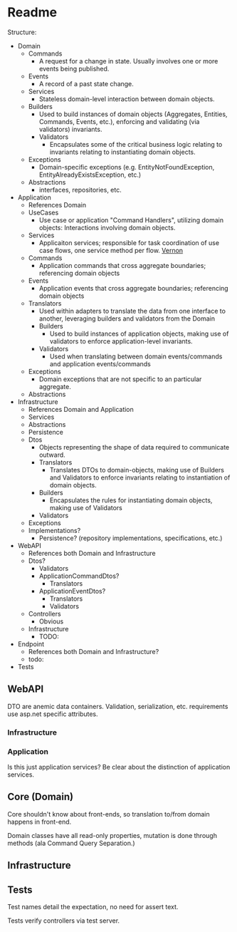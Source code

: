 # Readme

<!--
Tenets:

- Messages are DTOs [Dahan]
- MVC models are messages [Ritchie]
- DTOs require adaptation to to domain objects (aggregates, entities, value objects). [Ritchie]
- "Application service are responsible for task coordination of use case flows, one service method per flow". [Vernon]
- [An application service is a command handler for a specific aggregate. One aggregate has one application service whose purpose is to orchestrate how commands will be fulfilled.](https://github.com/Elders/Cronus/blob/master/docs/cronus-framework/domain-modeling/handlers/application-services.md#:~:text=an%20application%20service%20is%20a%20command%20handler%20for%20a%20specific%20aggregate.%20one%20aggregate%20has%20one%20application%20service%20whose%20purpose%20is%20to%20orchestrate%20how%20commands%20will%20be%20fulfilled)
- "Command Handler (semantically an Application Service)" [Vernon]
- Application Services are command handlers that handle a use case. --> <!--"Application Services are command handlers ... [that handle a use case]"-->
<!--
  - A application service has a one-to-one relationship with an aggregate as an application-level aggregate facade. [Ritchie, paraphrashing Evans?]
- "Integration across the boundaries necessarily will involve some translation, which you can analyze explicitly." [Evans]
- "Integration of functionality and data [across bounded contexts] must go through a translation. 
  - An Anti-corruption layer is composed of an adapter and a translator.

- "[Two bounded contexts ] are not in the same CONTEXT and should stop trying to share code until some changes are made." [Evans]
- "Code reuse between BOUNDED CONTEXTS is a hazard to be avoided." [Evans]
- [A Context Map Describes] the points of contact between the models, outlining explicit translation for any communication and highlighting any sharing. 
- Upstream and downstream subsystems separate naturally into two BOUNDED CONTEXTS. 

**
A message, or anything arriving over-the-wire (transport) is modeled as a DTO to the receiver.  The messsage data has transport-level constraints that are often at odds with the application/domain constraints and must be validated and translated before being "executed."
**

Smells:

 - There isn't a one-to-one relationship between application services and aggregates. [Ritchie]

Practices:

- Command always through web API. [Ritchie]
- Web API Validates, Domain Validates, Adapters Validate
- Adapters always involve translation or a translator. [Ritchie] or [Martin]
-->
Structure:

- Domain
  - Commands
    - A request for a change in state.  Usually involves one or more events being published.
  - Events
    - A record of a past state change.
  - Services
    - Stateless domain-level interaction between domain objects.
  - Builders
    - Used to build instances of domain objects (Aggregates, Entities, Commands, Events, etc.), enforcing and validating (via validators) invariants.
    - Validators
      - Encapsulates some of the critical business logic relating to invariants relating to instantiating domain objects. 
  - Exceptions
    - Domain-specific exceptions (e.g. EntityNotFoundException, EntityAlreadyExistsException, etc.)
  - Abstractions
    - interfaces, repositories, etc.
- Application
  - References Domain
  - UseCases
    - Use case or application "Command Handlers", utilizing domain objects: Interactions involving domain objects.
  - Services
    - Applicaiton services; responsible for task coordination of use case flows, one service method per flow. [Vernon]
  - Commands
    - Application commands that cross aggregate boundaries; referencing domain objects
  - Events
    - Application events that cross aggregate boundaries; referencing domain objects
  - Translators
    - Used within adapters to translate the data from one interface to another, leveraging builders and validators from the Domain
    - Builders
      - Used to build instances of application objects, making use of validators to enforce application-level invariants.
    - Validators
      - Used when translating between domain events/commands and application events/commands
  - Exceptions
    - Domain exceptions that are not specific to an particular aggregate.
  - Abstractions
- Infrastructure
  - References Domain and Application
  - Services
  - Abstractions
  - Persistence
  - Dtos
    - Objects representing the shape of data required to communicate outward.
    - Translators
      - Translates DTOs to domain-objects, making use of Builders and Validators to enforce invariants relating to instantiation of domain objects.
    - Builders
      - Encapsulates the rules for instantiating domain objects, making use of Validators
    - Validators
  - Exceptions
  - Implementations?
    - Persistence? (repository implementations, specifications, etc.)
- WebAPI
  - References both Domain and Infrastructure
  - Dtos?
    - Validators
    - ApplicationCommandDtos?
      - Translators
    - ApplicationEventDtos?
      - Translators
      - Validators
  - Controllers
    - Obvious
  - Infrastructure
    - TODO:
- Endpoint
  - References both Domain and Infrastructure?
  - todo:
- Tests

## WebAPI

DTO are anemic data containers. Validation, serialization, etc. requirements use asp.net specific attributes. 

### Infrastructure

### Application
Is this just application services?  Be clear about the distinction of application services.

## Core (Domain)

Core shouldn't know about front-ends, so translation to/from domain happens in front-end.

Domain classes have all read-only properties, mutation is done through methods (ala Command Query Separation.)

## Infrastructure

## Tests

Test names detail the expectation, no need for assert text.

Tests verify controllers via test server.

[Vernon]: https://localhost
[Dahan]: https://localhost
<!--
John: places for EDA to fit... 
-->